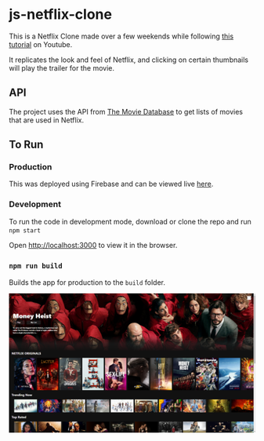 # js-netflix-clone

This is a Netflix Clone made over a few weekends while following [this tutorial](https://www.youtube.com/watch?v=XtMThy8QKqU) on Youtube.

It replicates the look and feel of Netflix, and clicking on certain thumbnails will play the trailer for the movie.

## API

The project uses the API from [The Movie Database](https://www.themoviedb.org/) to get lists of movies that are used in Netflix.

## To Run

### Production 

This was deployed using Firebase and can be viewed live [here](https://js-netflix-clone.web.app/).

### Development

To run the code in development mode, download or clone the repo and run `npm start`

Open [http://localhost:3000](http://localhost:3000) to view it in the browser.

### `npm run build`

Builds the app for production to the `build` folder.

![Netflix Clone](./images/final.png)
